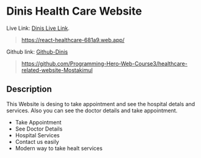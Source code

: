 # Dinis Health Care Website

Live Link: [Dinis Live Link](https://react-healthcare-681a9.web.app/).
> https://react-healthcare-681a9.web.app/

Github link: [Github-Dinis](https://github.com/Programming-Hero-Web-Course3/healthcare-related-website-Mostakimul)
> https://github.com/Programming-Hero-Web-Course3/healthcare-related-website-Mostakimul
## Description

This Website is desing to take appointment and see the hospital detals and services. Also you can see the doctor details and take appointment.

- Take Appointment
- See Doctor Details
- Hospital Services
- Contact us easily
- Modern way to take healt services
